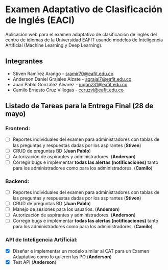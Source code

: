 # Examen Adaptativo de Clasificación de Inglés (EACI)

Aplicación web para el examen adaptativo de clasificación de inglés del centro de idiomas de la Universidad EAFIT usando modelos de Inteligencia Artificial (Machine Learning y Deep Learning).

## Integrantes

  - Stiven Ramírez Arango - sramir70@eafit.edu.co
  - Anderson Daniel Grajales Alzate - agrajal7@eafit.edu.co
  - Juan Pablo González Álvarez - jugonz31@eafit.edu.co
  - Camilo Ernesto Cruz Villegas - ccruzvi@eafit.edu.co

## Listado de Tareas para la Entrega Final (28 de mayo)

### Frontend:

- [ ] Reportes individuales del examen para administradores con tablas de las preguntas y respuestas dadas por los aspirantes (**Stiven**)
- [ ] CRUD de preguntas BD (**Juan Pablo**)
- [ ] Autorización de aspirantes y administradores. (**Anderson**)
- [ ] Corregir bugs e implementar **todas las alertas (notificaciones)** tanto para los administradores como para los administradores. (**Camilo**)

### Backend:

- [ ] Reportes individuales del examen para administradores con tablas de las preguntas y respuestas dadas por los aspirantes (**Stiven**)
- [ ] CRUD de preguntas BD (**Juan Pablo**)
- [ ] Manejo de sesiones para los usuarios. (**Anderson**)
- [ ] Autorización de aspirantes y administradores. (**Anderson**)
- [ ] Corregir bugs e implementar **todas las alertas (notificaciones)** tanto para los administradores como para los administradores. (**Camilo**)

### API de Inteligencia Artificial:

- [x] Diseñar e implementar un modelo similar al CAT para un Examen Adaptativo como lo quieren las PO (**Anderson**)
- [x] Test API (**Anderson**)
